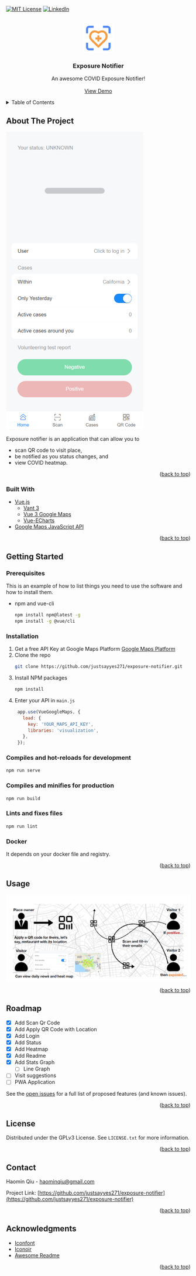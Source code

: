 <div id="top"></div>
<!--
*** Thanks for checking out the Best-README-Template. If you have a suggestion
*** that would make this better, please fork the repo and create a pull request
*** or simply open an issue with the tag "enhancement".
*** Don't forget to give the project a star!
*** Thanks again! Now go create something AMAZING! :D
-->



<!-- PROJECT SHIELDS -->
<!--
*** I'm using markdown "reference style" links for readability.
*** Reference links are enclosed in brackets [ ] instead of parentheses ( ).
*** See the bottom of this document for the declaration of the reference variables
*** for contributors-url, forks-url, etc. This is an optional, concise syntax you may use.
*** https://www.markdownguide.org/basic-syntax/#reference-style-links
-->
[![MIT License][license-shield]][license-url]
[![LinkedIn][linkedin-shield]][linkedin-url]



<!-- PROJECT LOGO -->
<br />

<div align="center">
  <a href="https://github.com/justsayyes271/exposure-notifier">
        <img src="readme-images/logo.png" alt="Logo" width="80" height="80">
  </a>


  <h3 align="center">Exposure Notifier</h3>



  <p align="center">
    An awesome COVID Exposure Notifier!
    <br />
    <br />
    <a href="https://macoredroid295homework.com/#/">View Demo</a>
  </p>
</div>



<!-- TABLE OF CONTENTS -->
<details>
  <summary>Table of Contents</summary>
  <ol>
    <li>
      <a href="#about-the-project">About The Project</a>
      <ul>
        <li><a href="#built-with">Built With</a></li>
      </ul>
    </li>
    <li>
      <a href="#getting-started">Getting Started</a>
      <ul>
        <li><a href="#prerequisites">Prerequisites</a></li>
        <li><a href="#installation">Installation</a></li>
      </ul>
    </li>
    <li><a href="#usage">Usage</a></li>
    <li><a href="#roadmap">Roadmap</a></li>
    <li><a href="#license">License</a></li>
    <li><a href="#contact">Contact</a></li>
    <li><a href="#acknowledgments">Acknowledgments</a></li>
  </ol>
</details>



<!-- ABOUT THE PROJECT -->
## About The Project

[![Product Screen Shot][product-screenshot]](https://macoredroid295homework.com/#/)

Exposure notifier is an application that can allow you to
* scan QR code to visit place, 
* be notified as you status changes, and
* view COVID heatmap.

<p align="right">(<a href="#top">back to top</a>)</p>



### Built With

* [Vue.js](https://vuejs.org/)
  * [Vant 3](https://vant-contrib.gitee.io/vant/#/en-US/quickstart)
  * [Vue 3 Google Maps](https://vue-map.netlify.app/)
  * [Vue-ECharts](https://github.com/ecomfe/vue-echarts)
* [Google Maps JavaScript API](https://developers.google.com/maps/documentation/javascript/)

<p align="right">(<a href="#top">back to top</a>)</p>



<!-- GETTING STARTED -->
## Getting Started

### Prerequisites

This is an example of how to list things you need to use the software and how to install them.
* npm and vue-cli
  ```sh
  npm install npm@latest -g
  npm install -g @vue/cli
  ```

### Installation

1. Get a free API Key at Google Maps Platform [Google Maps Platform](https://developers.google.com/maps/documentation/javascript/)
2. Clone the repo
   ```sh
   git clone https://github.com/justsayyes271/exposure-notifier.git
   ```
3. Install NPM packages
   ```sh
   npm install
   ```
4. Enter your API in `main.js`
   ```js
    app.use(VueGoogleMaps, {
      load: {
        key: 'YOUR_MAPS_API_KEY',
        libraries: 'visualization',
      },
    });
   ```
### Compiles and hot-reloads for development
   ```sh
   npm run serve
   ```
### Compiles and minifies for production
   ```sh
   npm run build
   ```
### Lints and fixes files
   ```sh
   npm run lint
   ```
### Docker
   It depends on your docker file and registry.

<p align="right">(<a href="#top">back to top</a>)</p>



<!-- USAGE EXAMPLES -->
## Usage

[![Usage Screen Shot][usage-screenshot]](https://macoredroid295homework.com/#/)

<p align="right">(<a href="#top">back to top</a>)</p>



<!-- ROADMAP -->
## Roadmap

- [x] Add Scan Qr Code
- [x] Add Apply QR Code with Location
- [x] Add Login
- [x] Add Status
- [x] Add Heatmap
- [x] Add Readme
- [x] Add Stats Graph
    - [ ] Line Graph
- [ ] Visit suggestions
- [ ] PWA Application

See the [open issues](https://github.com/othneildrew/Best-README-Template/issues) for a full list of proposed features (and known issues).

<p align="right">(<a href="#top">back to top</a>)</p>


<!-- LICENSE -->
## License

Distributed under the GPLv3 License. See `LICENSE.txt` for more information.

<p align="right">(<a href="#top">back to top</a>)</p>



<!-- CONTACT -->
## Contact

Haomin Qiu - haominqiu@gmail.com

Project Link: [https://github.com/justsayyes271/exposure-notifier](https://github.com/justsayyes271/exposure-notifier)

<p align="right">(<a href="#top">back to top</a>)</p>



<!-- ACKNOWLEDGMENTS -->
## Acknowledgments

* [Iconfont](https://www.iconfont.cn/)
* [Iconoir](https://iconoir.com/)
* [Awesome Readme](https://github.com/othneildrew/Best-README-Template)

<p align="right">(<a href="#top">back to top</a>)</p>



<!-- MARKDOWN LINKS & IMAGES -->
<!-- https://www.markdownguide.org/basic-syntax/#reference-style-links -->
[license-shield]: https://img.shields.io/badge/License-GPLv3-blue.svg?style=for-the-badge
[license-url]: https://github.com/othneildrew/Best-README-Template/blob/master/LICENSE.txt
[linkedin-shield]: https://img.shields.io/badge/-LinkedIn-black.svg?style=for-the-badge&logo=linkedin&colorB=555
[linkedin-url]: https://www.linkedin.com/in/haominqiu/
[product-screenshot]: readme-images/screenshot.png
[usage-screenshot]: readme-images/usage.png
